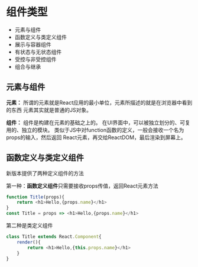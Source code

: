 # 组件类型

- 元素与组件
- 函数定义与类定义组件
- 展示与容器组件
- 有状态与无状态组件
- 受控与非受控组件
- 组合与继承

## 元素与组件

**元素：**
所谓的元素就是React应用的最小单位，元素所描述的就是在浏览器中看到的东西
元素其实就是普通的JS对象。

**组件：**
组件是构建在元素的基础之上的。
在UI界面中，可以被独立划分的、可复用的、独立的模块。
类似于JS中对function函数的定义，一般会接收一个名为props的输入，然后返回
React元素，再交给ReactDOM，最后渲染到屏幕上。

## 函数定义与类定义组件

新版本提供了两种定义组件的方法

第一种：**函数定义组件**只需要接收props传值，返回React元素方法

```js
function Title(props){
    return <h1>Hello,{props.name}</h1>
}
const Title = props => <h1>Hello,{props.name}</h1>
```

第二种是类定义组件

```js
class Title extends React.Component{
    render(){
        return <h1>Hello,{this.props.name}</h1>
    }
}
```